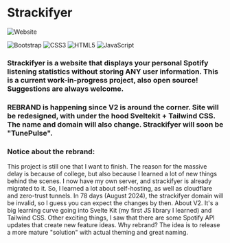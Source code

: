 # Strackifyer
![Website](https://img.shields.io/website?url=https%3A%2F%2Fstrackifyer.co.uk%2F&up_message=online&style=for-the-badge&label=Strackifyer)

![Bootstrap](https://img.shields.io/badge/bootstrap-%23563D7C.svg?style=for-the-badge&logo=bootstrap&logoColor=white)
![CSS3](https://img.shields.io/badge/css3-%231572B6.svg?style=for-the-badge&logo=css3&logoColor=white)
![HTML5](https://img.shields.io/badge/html5-%23E34F26.svg?style=for-the-badge&logo=html5&logoColor=white)
![JavaScript](https://img.shields.io/badge/javascript-%23323330.svg?style=for-the-badge&logo=javascript&logoColor=%23F7DF1E)

### Strackifyer is a website that displays your personal Spotify listening statistics without storing ANY user information. This is a current work-in-progress project, also open source! Suggestions are always welcome.

### REBRAND is happening since V2 is around the corner. Site will be redesigned, with under the hood Sveltekit + Tailwind CSS. The name and domain will also change. Strackifyer will soon be "TunePulse".

### Notice about the rebrand:

This project is still one that I want to finish.
The reason for the massive delay is because of college, but also because I learned a lot of new things behind the scenes.
I now have my own server, and strackifyer is already migrated to it.
So, I learned a lot about self-hosting, as well as cloudflare and zero-trust tunnels.
In 78 days (August 2024), the strackifyer domain will be invalid, so I guess you can expect the changes by then.
About V2. It's a big learning curve going into Svelte Kit (my first JS library I learned) and Tailwind CSS.
Other exciting things, I saw that there are some Spotify API updates that create new feature ideas.
Why rebrand? The idea is to release a more mature "solution" with actual theming and great naming. 
